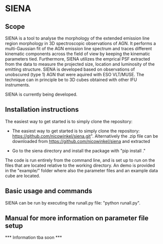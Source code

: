 # SIENA

## Scope
SIENA is a tool to analyse the morphology of the extended emission line region morphology in 3D spectroscopic observations of AGN.
It performs a multi-Gaussian fit of the AGN emission line spectrum and traces different kinematic components across the field of view by keeping the kinematic parameters tied. Furthermore, SIENA utilizes the emprical PSF extracted from the data to measure the projected size, location and luminosity of the emitting structure. SIENA is developed based on observations of unobscured (type 1) AGN that were aquired with
ESO VLT/MUSE. The technique can in principle be to 3D cubes obtained with other IFU instruments.


SIENA is currently being developed.

## Installation instructions
The easiest way to get started is to simply clone the repository:

- The easiest way to get started is to simply clone the repository: https://github.com/nicowinkel/siena.git".
Alternatively the .zip file can be downloaded from https://github.com/nicowinkel/siena and extracted

- Go to the siena directory and install the package with "pip install ."

The code is run entirely from the command line, and is set up to run on the files that are located relative to the working directory.
An demo is provided in the "example/" folder where also the parameter files and an example data cube are located.


## Basic usage and commands
SIENA can be run by executing the runall.py file: "python runall.py".

## Manual for more information on parameter file setup
*** Information tba soon ***
